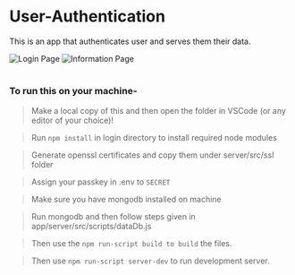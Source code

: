 # User-Authentication
This is an app that authenticates user and serves them their data.

![Login Page](https://github.com/DhruvaBhardwaj404/User-Authentication/blob/master/login1)
![Information Page](https://github.com/DhruvaBhardwaj404/User-Authentication/blob/master/login%202.png)


#
### To run this on your machine-
   >Make a local copy of this and then open the folder in VSCode (or any editor of your choice)! 
   
   >Run `npm install` in login directory to install required node modules
   
   >Generate openssl certificates and copy them under server/src/ssl folder 
   
   >Assign your passkey in .env to `SECRET`
   
   >Make sure you have mongodb installed on machine 
   
   >Run mongodb  and then follow steps given in app/server/src/scripts/dataDb.js
   
   >Then use the `npm run-script build to build` the files.
   
   >Then use `npm run-script server-dev` to run development server.
   
